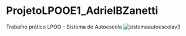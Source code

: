 # ProjetoLPOOE1_AdrielBZanetti
Trabalho prático LPOO - Sistema de Autoescola
![sistemaautoescolav3](https://github.com/user-attachments/assets/01321759-c4bc-4f75-b2d6-51e03cc0d985)
